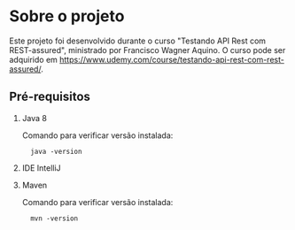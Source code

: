 # Sobre o projeto
Este projeto foi desenvolvido durante o curso "Testando API Rest com REST-assured", ministrado por Francisco Wagner Aquino.
O curso pode ser adquirido em https://www.udemy.com/course/testando-api-rest-com-rest-assured/.

## Pré-requisitos
1. Java 8

   Comando para verificar versão instalada:

         java -version

2. IDE IntelliJ
3. Maven
   
   Comando para verificar versão instalada:
   
         mvn -version